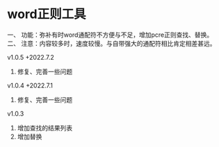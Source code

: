 # word正则工具
一、 功能：弥补有时word通配符不方便与不足，增加pcre正则查找、替换。  
二、 注意：内容较多时，速度较慢。与自带强大的通配符相比肯定相差甚远。

v1.0.5 +2022.7.2
1. 修复、完善一些问题

v1.0.4 +2022.7.1
1. 修复、完善一些问题

v1.0.3 
1. 增加查找的结果列表
2. 增加替换
